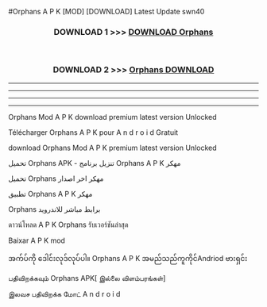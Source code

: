 #Orphans  A P K [MOD] [DOWNLOAD] Latest Update swn40



<div align="center">

<h3>DOWNLOAD 1 >>> <a href="https://teeasianyam.web.app?sq=Orphans ">DOWNLOAD Orphans  </a></h3><br>

<h3>DOWNLOAD 2 >>> <a href="https://teeasianyam.web.app?sq=Orphans  ">Orphans   DOWNLOAD </a></h3>

</div>


----------------------------------------------------------

----------------------------------------------------------

----------------------------------------------------------

----------------------------------------------------------


Orphans   Mod A P K download premium latest version Unlocked

Télécharger Orphans   A P K pour A n d r o i d Gratuit

download Orphans   Mod A P K premium latest version Unlocked

تحميل Orphans   APK - تنزيل برنامج Orphans   A P K مهكر

تحميل Orphans   مهكر اخر اصدار

تطبيق Orphans   A P K مهكر

Orphans   برابط مباشر للاندرويد

ดาวน์โหลด A P K Orphans   รับเวอร์ชันล่าสุด

Baixar A P K mod

အက်ပ်ကို ဒေါင်းလုဒ်လုပ်ပါ။ Orphans   A P K အမည်သည်ကူကိုင်Andriod ဗားရှင်း

பதிவிறக்கவும் Orphans   APK[ இல்லை விளம்பரங்கள்] 
 
இலவச பதிவிறக்க மோட் A n d r o i d



